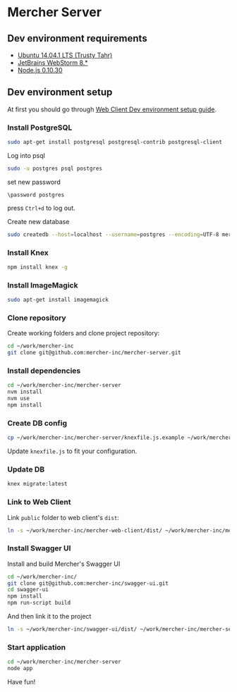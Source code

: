 Mercher Server
==============

## Dev environment requirements
* [Ubuntu 14.04.1 LTS (Trusty Tahr)](http://releases.ubuntu.com/14.04.1/)
* [JetBrains WebStorm 8.*](http://www.jetbrains.com/webstorm/download/)
* [Node.js 0.10.30](http://nodejs.org/download/)

## Dev environment setup
At first you should go through [Web Client Dev environment setup guide](https://github.com/mercher-inc/mercher-web-client/blob/master/README.md#dev-environment-setup).

### Install PostgreSQL
```bash
sudo apt-get install postgresql postgresql-contrib postgresql-client
```
Log into psql
```bash
sudo -u postgres psql postgres
```
set new password
```
\password postgres
```
press `Ctrl+d` to log out.

Create new database
```bash
sudo createdb --host=localhost --username=postgres --encoding=UTF-8 mercher
```

### Install Knex
```bash
npm install knex -g
```

### Install ImageMagick
```bash
sudo apt-get install imagemagick
```

### Clone repository
Create working folders and clone project repository:
```bash
cd ~/work/mercher-inc
git clone git@github.com:mercher-inc/mercher-server.git
```

### Install dependencies
```bash
cd ~/work/mercher-inc/mercher-server
nvm install
nvm use
npm install
```
### Create DB config
```bash
cp ~/work/mercher-inc/mercher-server/knexfile.js.example ~/work/mercher-inc/mercher-server/knexfile.js
```
Update `knexfile.js` to fit your configuration.

### Update DB
```bash
knex migrate:latest
```

### Link to Web Client
Link `public` folder to web client's `dist`:
```bash
ln -s ~/work/mercher-inc/mercher-web-client/dist/ ~/work/mercher-inc/mercher-server/public
```

### Install Swagger UI
Install and build Mercher's Swagger UI
```bash
cd ~/work/mercher-inc/
git clone git@github.com:mercher-inc/swagger-ui.git
cd swagger-ui
npm install
npm run-script build
```
And then link it to the project
```bash
ln -s ~/work/mercher-inc/swagger-ui/dist/ ~/work/mercher-inc/mercher-server/swagger
```
### Start application
```bash
cd ~/work/mercher-inc/mercher-server
node app
```

Have fun!
